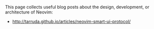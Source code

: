 This page collects useful blog posts about the design, development, or architecture of Neovim:

* http://tarruda.github.io/articles/neovim-smart-ui-protocol/
